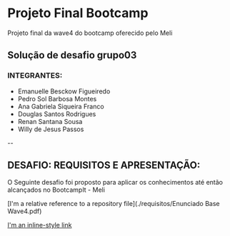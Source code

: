 # Projeto Final Bootcamp
Projeto final da wave4 do bootcamp oferecido pelo Meli
## Solução de desafio grupo03
### INTEGRANTES:
* Emanuelle Besckow Figueiredo
* Pedro Sol Barbosa Montes 
* Ana Gabriela Siqueira Franco 
* Douglas Santos Rodrigues 
* Renan Santana Sousa
* Willy de Jesus Passos

--

## DESAFIO: REQUISITOS E APRESENTAÇÃO:
O Seguinte desafio foi proposto para aplicar os conhecimentos até então alcançados no BootcampIt - Meli


[I'm a relative reference to a repository file](./requisitos/Enunciado Base Wave4.pdf)

[I'm an inline-style link](https://www.google.com)

